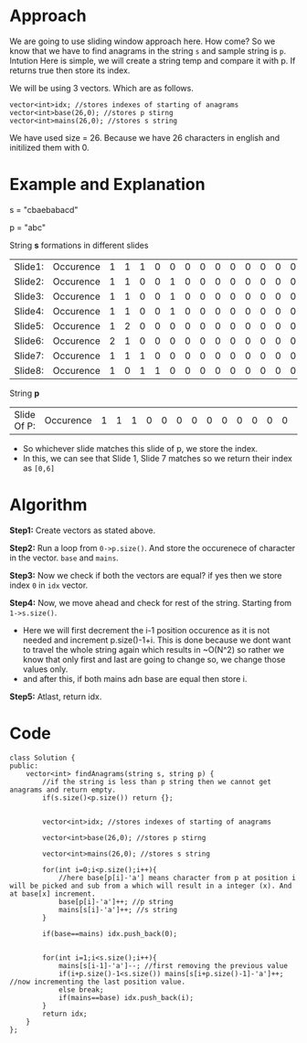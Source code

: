 
# Approach 
We are going to use sliding window approach here. How come? So we know that we have to find anagrams in the string ```s``` and sample string is ```p```. 
Intution Here is simple, we will create a string temp and compare it with p. If returns true then store its index.

We will be using 3 vectors. Which are as follows.

```
vector<int>idx; //stores indexes of starting of anagrams        
vector<int>base(26,0); //stores p stirng
vector<int>mains(26,0); //stores s string
```
We have used size = 26. Because we have 26 characters in english and initilized them with 0.

# Example and Explanation

s = "cbaebabacd"

p = "abc"

String **s** formations in different slides

<table>
<tr>
<td>Slide1:</td>
<td>Occurence</td>
<td>1</td>
<td>1</td>
<td>1</td>
<td>0</td>
<td>0</td><td>0</td><td>0</td><td>0</td><td>0</td><td>0</td><td>0</td><td>0</td><td>0</td><td>0</td><td>0</td><td>0</td><td>0</td><td>0</td><td>0</td><td>0</td><td>0</td><td>0</td><td>0</td><td>0</td><td>0</td><td>0</td>
</tr>

<tr>
<td>Slide2:</td>
<td>Occurence</td>
<td>1</td>
<td>1</td>
<td>0</td>
<td>0</td>
<td>1</td><td>0</td><td>0</td><td>0</td><td>0</td><td>0</td><td>0</td><td>0</td><td>0</td><td>0</td><td>0</td><td>0</td><td>0</td><td>0</td><td>0</td><td>0</td><td>0</td><td>0</td><td>0</td><td>0</td><td>0</td><td>0</td>
</tr>

<tr>
<td>Slide3:</td>
<td>Occurence</td>
<td>1</td>
<td>1</td>
<td>0</td>
<td>0</td>
<td>1</td><td>0</td><td>0</td><td>0</td><td>0</td><td>0</td><td>0</td><td>0</td><td>0</td><td>0</td><td>0</td><td>0</td><td>0</td><td>0</td><td>0</td><td>0</td><td>0</td><td>0</td><td>0</td><td>0</td><td>0</td><td>0</td>
</tr>

<tr>
<td>Slide4:</td>
<td>Occurence</td>
<td>1</td>
<td>1</td>
<td>0</td>
<td>0</td>
<td>1</td><td>0</td><td>0</td><td>0</td><td>0</td><td>0</td><td>0</td><td>0</td><td>0</td><td>0</td><td>0</td><td>0</td><td>0</td><td>0</td><td>0</td><td>0</td><td>0</td><td>0</td><td>0</td><td>0</td><td>0</td><td>0</td>
</tr>


<tr>
<td>Slide5:</td>
<td>Occurence</td>
<td>1</td>
<td>2</td>
<td>0</td>
<td>0</td>
<td>0</td><td>0</td><td>0</td><td>0</td><td>0</td><td>0</td><td>0</td><td>0</td><td>0</td><td>0</td><td>0</td><td>0</td><td>0</td><td>0</td><td>0</td><td>0</td><td>0</td><td>0</td><td>0</td><td>0</td><td>0</td><td>0</td>
</tr>

<tr>
<td>Slide6:</td>
<td>Occurence</td>
<td>2</td>
<td>1</td>
<td>0</td>
<td>0</td>
<td>0</td><td>0</td><td>0</td><td>0</td><td>0</td><td>0</td><td>0</td><td>0</td><td>0</td><td>0</td><td>0</td><td>0</td><td>0</td><td>0</td><td>0</td><td>0</td><td>0</td><td>0</td><td>0</td><td>0</td><td>0</td><td>0</td>
</tr>


<tr>
<td>Slide7:</td>
<td>Occurence</td>
<td>1</td>
<td>1</td>
<td>1</td>
<td>0</td>
<td>0</td><td>0</td><td>0</td><td>0</td><td>0</td><td>0</td><td>0</td><td>0</td><td>0</td><td>0</td><td>0</td><td>0</td><td>0</td><td>0</td><td>0</td><td>0</td><td>0</td><td>0</td><td>0</td><td>0</td><td>0</td><td>0</td>
</tr>

<tr>
<td>Slide8:</td>
<td>Occurence</td>
<td>1</td>
<td>0</td>
<td>1</td>
<td>1</td>
<td>0</td><td>0</td><td>0</td><td>0</td><td>0</td><td>0</td><td>0</td><td>0</td><td>0</td><td>0</td><td>0</td><td>0</td><td>0</td><td>0</td><td>0</td><td>0</td><td>0</td><td>0</td><td>0</td><td>0</td><td>0</td><td>0</td>
</tr>

</table>



String **p**

<table>
<tr>
<td>Slide Of P:</td>
<td>Occurence</td>
<td>1</td>
<td>1</td>
<td>1</td>
<td>0</td>
<td>0</td><td>0</td><td>0</td><td>0</td><td>0</td><td>0</td><td>0</td><td>0</td><td>0</td><td>0</td><td>0</td><td>0</td><td>0</td><td>0</td><td>0</td><td>0</td><td>0</td><td>0</td><td>0</td><td>0</td><td>0</td><td>0</td>
</tr>
</table>


* So whichever slide matches this slide of p, we store the index. 
* In this, we can see that Slide 1, Slide 7 matches so we return their index as ```[0,6]```


# Algorithm
**Step1:** Create vectors as stated above.

**Step2:** Run a loop from ```0->p.size()```. And store the occurenece of character in the vector. ```base``` and ```mains```.

**Step3:** Now we check if both the vectors are equal? if yes then we store index ```0``` in ```idx``` vector.

**Step4:** Now, we move ahead and check for rest of the string. Starting from ```1->s.size()```.

* Here we will first decrement the i-1 position occurence as it is not needed and increment p.size()-1+i. This is done because we dont want to travel the whole string again which results in ~O(N^2) so rather we know that only first and last are going to change so, we change those values only.
* and after this, if both mains adn base are equal then store i.

**Step5:** Atlast, return idx.


# Code
```
class Solution {
public:
    vector<int> findAnagrams(string s, string p) {
        //if the string is less than p string then we cannot get anagrams and return empty.
        if(s.size()<p.size()) return {};
        
        
        vector<int>idx; //stores indexes of starting of anagrams
        
        vector<int>base(26,0); //stores p stirng
        
        vector<int>mains(26,0); //stores s string
        
        for(int i=0;i<p.size();i++){
            //here base[p[i]-'a'] means character from p at position i will be picked and sub from a which will result in a integer (x). And at base[x] increment.
            base[p[i]-'a']++; //p string
            mains[s[i]-'a']++; //s string
        }
        
        if(base==mains) idx.push_back(0);
        
        
        for(int i=1;i<s.size();i++){
            mains[s[i-1]-'a']--; //first removing the previous value 
            if(i+p.size()-1<s.size()) mains[s[i+p.size()-1]-'a']++; //now incrementing the last position value.
            else break;
            if(mains==base) idx.push_back(i);
        }
        return idx;
    }
};
```
